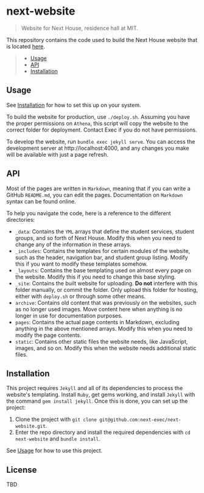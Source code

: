 # next-website
> Website for Next House, residence hall at MIT.

This repository contains the code used to build the Next House website that is
located [here](https://next.mit.edu).

> - [Usage](#usage)
> - [API](#api)
> - [Installation](#installation)

## Usage
See [Installation](#installation) for how to set this up on your system.

To build the website for production, use `./deploy.sh`. Assuming you have the
proper permissions on `Athena`, this script will copy the website to the
correct folder for deployment. Contact Exec if you do not have permissions.

To develop the website, run `bundle exec jekyll serve`. You can access the
development server at http://localhost:4000, and any changes you make will be
available with just a page refresh.

## API
Most of the pages are written in `Markdown`, meaning that if you can write a
GitHub `README.md`, you can edit the pages. Documentation on `Markdown` syntax
can be found online.

To help you navigate the code, here is a reference to the different 
directories:

- `_data`: Contains the `YML` arrays that define the student services, student
groups, and so forth of Next House. Modify this when you need to change any 
of the information in these arrays.
- `_includes`: Contains the templates for certain modules of the website, such
as the header, navigation bar, and student group listing. Modify this if you
want to modify these templates somehow.
- `_layouts`: Contains the base templating used on almost every page on the
website. Modify this if you need to change this base styling.
- `_site`: Contains the built website for uploading. **Do not** interfere with
this folder manually, or commit the folder. Only upload this folder for
hosting, either with `deploy.sh` or through some other means.
- `archive`: Contains old content that was previously on the websites, such as
no longer used images. Move content here when anything is no longer in use for
documentation purposes.
- `pages`: Contains the actual page contents in Markdown, excluding anything
in the above mentioned arrays. Modify this when you need to modify the page
contents.
- `static`: Contains other static files the website needs, like JavaScript,
images, and so on. Modify this when the website needs additional static files.

## Installation
This project requires `Jekyll` and all of its dependencies to process the
website's templating. Install `Ruby`, get gems working, and install `Jekyll`
with the command `gem install jekyll`. Once this is done, you can set up the
project:

1. Clone the project with 
`git clone git@github.com:next-exec/next-website.git`.
2. Enter the repo directory and install the required dependencies with
`cd next-website` and `bundle install`. 

See [Usage](#usage) for how to use this project.

## License
TBD
